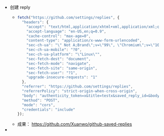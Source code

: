 - 创建 reply
	- ```js
	  fetch("https://github.com/settings/replies", {
	    "headers": {
	      "accept": "text/html,application/xhtml+xml,application/xml;q=0.9,image/webp,image/apng,*/*;q=0.8,application/signed-exchange;v=b3;q=0.9",
	      "accept-language": "en-US,en;q=0.9",
	      "cache-control": "max-age=0",
	      "content-type": "application/x-www-form-urlencoded",
	      "sec-ch-ua": "\" Not A;Brand\";v=\"99\", \"Chromium\";v=\"101\", \"Microsoft Edge\";v=\"101\"",
	      "sec-ch-ua-mobile": "?0",
	      "sec-ch-ua-platform": "\"Linux\"",
	      "sec-fetch-dest": "document",
	      "sec-fetch-mode": "navigate",
	      "sec-fetch-site": "same-origin",
	      "sec-fetch-user": "?1",
	      "upgrade-insecure-requests": "1"
	    },
	    "referrer": "https://github.com/settings/replies",
	    "referrerPolicy": "strict-origin-when-cross-origin",
	    "body": "authenticity_token=x&title=testx&saved_reply_id=&body=testx&path=&line=&start_line=&preview_side=&preview_start_side=&start_commit_oid=&end_commit_oid=&base_commit_oid=&comment_id=",
	    "method": "POST",
	    "mode": "cors",
	    "credentials": "include"
	  });
	  ```
	- 成果： https://github.com/Xuanwo/github-saved-replies
-